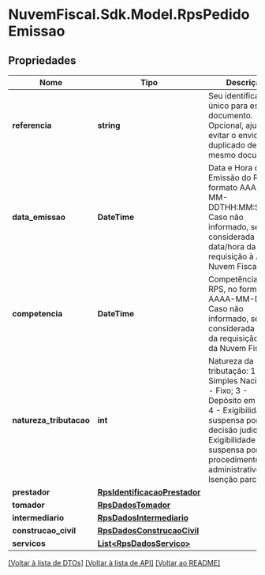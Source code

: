 # NuvemFiscal.Sdk.Model.RpsPedidoEmissao

## Propriedades

Nome | Tipo | Descrição | Comentários
------------ | ------------- | ------------- | -------------
**referencia** | **string** | Seu identificador único para este documento. Opcional, ajuda a evitar o envio duplicado de um mesmo documento. | [optional] 
**data_emissao** | **DateTime** | Data e Hora de Emissão do RPS, no formato AAAA-MM-DDTHH:MM:SSTZD.  Caso não informado, será considerada a data/hora da requisição à API da Nuvem Fiscal. | [optional] 
**competencia** | **DateTime** | Competência do RPS, no formato AAAA-MM-DD.  Caso não informado, será considerada a data da requisição à API da Nuvem Fiscal. | [optional] 
**natureza_tributacao** | **int** | Natureza da tributação:  1 - Simples Nacional;  2 - Fixo;  3 - Depósito em juízo;  4 - Exigibilidade suspensa por decisão judicial;  5 - Exigibilidade suspensa por procedimento administrativo;  6 - Isenção parcial. | [optional] 
**prestador** | [**RpsIdentificacaoPrestador**](RpsIdentificacaoPrestador.md) |  | 
**tomador** | [**RpsDadosTomador**](RpsDadosTomador.md) |  | 
**intermediario** | [**RpsDadosIntermediario**](RpsDadosIntermediario.md) |  | [optional] 
**construcao_civil** | [**RpsDadosConstrucaoCivil**](RpsDadosConstrucaoCivil.md) |  | [optional] 
**servicos** | [**List&lt;RpsDadosServico&gt;**](RpsDadosServico.md) |  | 

[[Voltar à lista de DTOs]](../README.md#documentation-for-models) [[Voltar à lista de API]](../README.md#documentation-for-api-endpoints) [[Voltar ao README]](../README.md)

